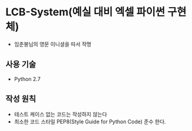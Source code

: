 # LCB-System(예실 대비 엑셀 파이썬 구현체)
* 임춘봉님의 영문 이니셜을 따서 작명

## 사용 기술  
* Python 2.7

## 작성 원칙
* 테스트 케이스 없는 코드는 작성하지 않는다
* 최소한 코드 스타일 PEP8(Style Guide for Python Code) 준수 한다.
